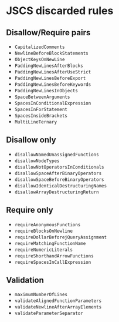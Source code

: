 # JSCS discarded rules

## Disallow/Require pairs
* `CapitalizedComments`
* `NewlineBeforeBlockStatements`
* `ObjectKeysOnNewLine`
* `PaddingNewLinesAfterBlocks`
* `PaddingNewLinesAfterUseStrict`
* `PaddingNewLinesBeforeExport`
* `PaddingNewLinesBeforeKeywords`
* `PaddingNewLinesInObjects`
* `SpaceBetweenArguments`
* `SpacesInConditionalExpression`
* `SpacesInForStatement`
* `SpacesInsideBrackets`
* `MultiLineTernary`

## Disallow only
* `disallowNamedUnassignedFunctions`
* `disallowNodeTypes`
* `disallowNotOperatorsInConditionals`
* `disallowSpaceAfterBinaryOperators`
* `disallowSpaceBeforeBinaryOperators`
* `disallowIdenticalDestructuringNames`
* `disallowArrayDestructuringReturn`

## Require only
* `requireAnonymousFunctions`
* `requireBlocksOnNewline`
* `requireDollarBeforejQueryAssignment`
* `requireMatchingFunctionName`
* `requireNumericLiterals`
* `requireShorthandArrowFunctions`
* `requireSpacesInCallExpression`

## Validation
* `maximumNumberOfLines`
* `validateAlignedFunctionParameters`
* `validateNewlineAfterArrayElements`
* `validateParameterSeparator`
